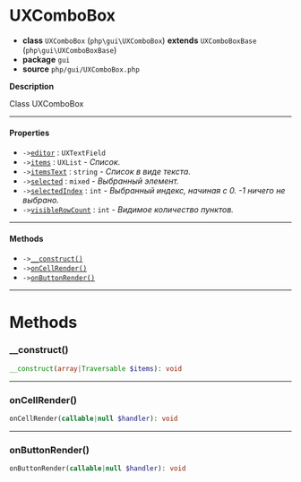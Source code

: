 # UXComboBox

- **class** `UXComboBox` (`php\gui\UXComboBox`) **extends** `UXComboBoxBase` (`php\gui\UXComboBoxBase`)
- **package** `gui`
- **source** `php/gui/UXComboBox.php`

**Description**

Class UXComboBox

---

#### Properties

- `->`[`editor`](#prop-editor) : `UXTextField`
- `->`[`items`](#prop-items) : `UXList` - _Список._
- `->`[`itemsText`](#prop-itemstext) : `string` - _Список в виде текста._
- `->`[`selected`](#prop-selected) : `mixed` - _Выбранный элемент._
- `->`[`selectedIndex`](#prop-selectedindex) : `int` - _Выбранный индекс, начиная с 0.
-1 ничего не выбрано._
- `->`[`visibleRowCount`](#prop-visiblerowcount) : `int` - _Видимое количество пунктов._

---

#### Methods

- `->`[`__construct()`](#method-__construct)
- `->`[`onCellRender()`](#method-oncellrender)
- `->`[`onButtonRender()`](#method-onbuttonrender)

---
# Methods

<a name="method-__construct"></a>

### __construct()
```php
__construct(array|Traversable $items): void
```

---

<a name="method-oncellrender"></a>

### onCellRender()
```php
onCellRender(callable|null $handler): void
```

---

<a name="method-onbuttonrender"></a>

### onButtonRender()
```php
onButtonRender(callable|null $handler): void
```